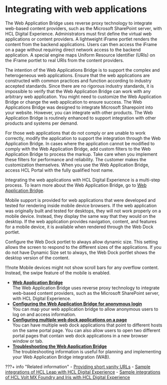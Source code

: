 # Integrating with web applications

The Web Application Bridge uses reverse proxy technology to integrate web-based content providers, such as the Microsoft SharePoint server, with HCL Digital Experience. Administrators must first define the virtual web applications or content providers. A lightweight iFrame portlet renders the content from the backend applications. Users can then access the iFrame on a page without requiring direct network access to the backend application. A special engine maps Uniform Resource Identifier (URIs) on the iFrame portlet to real URIs from the content providers.

The intention of the Web Applications Bridge is to support the complex and heterogeneous web applications. Ensure that the web applications are constructed with common practices and function according to industry accepted standards. Since there are no rigorous industry standards, it is impossible to verify that the Web Application Bridge can work with any arbitrary web application. You might need to customize the Web Application Bridge or change the web application to ensure success. The Web Applications Bridge was designed to integrate Microsoft Sharepoint into your website. However, you can integrate with other products. The Web Application Bridge is routinely enhanced to support integration with other products and systems per demand.

For those web applications that do not comply or are unable to work correctly, modify the application to support the integration through the Web Application Bridge. In cases where the application cannot be modified to comply with the Web Application Bridge, add custom filters to the Web Application Bridge to process the markup. Take care when you implement these filters for performance and reliability. The customer makes the customization themselves. When you use the Web Application Bridge, access HCL Portal with the fully qualified host name.

Integrating the web applications with HCL Digital Experience is a multi-step process. To learn more about the Web Application Bridge, go to [Web Application Bridge](wab/index.md).

Mobile support is provided for web applications that were developed and tested for rendering inside mobile device browsers. If the web application was originally built and tested for desktops, they will not work properly on a mobile device. Instead, they display the same way that they would on the desktop. If the web application provides navigation, content, and features for a mobile device, it is available when rendered through the Web Dock portlet.

Configure the Web Dock portlet to always allow dynamic size. This setting allows the screen to respond to the different sizes of the applications. If you do not have Dynamic Size set to always, the Web Dock portlet shows the desktop version of the content.

!!!note
    Mobile devices might not show scroll bars for any overflow content. Instead, the swipe feature of the mobile is enabled.

-   **[Web Application Bridge](wab/index.md)**  
The Web Application Bridge uses reverse proxy technology to integrate web-based content providers, such as the Microsoft SharePoint server, with HCL Digital Experience.
-   **[Configuring the Web Application Bridge for anonymous login](wab_alogin.md)**  
You can map your web application bridge to allow anonymous users to log on and access information.
-   **[Configuring multiple web dock applications on a page](wab_multi.md)**  
You can have multiple web dock applications that point to different hosts on the same portal page. You can also allow users to open two different portal pages that contain web dock applications in a new browser window or tab.
-   **[Troubleshooting the Web Application Bridge](trouble_wab.md)**  
The troubleshooting information is useful for planning and implementing your Web Application Bridge integration (WAB).


???+ info "Related information"
    - [Providing short vanity URLs](../../../manage_content/wcm_delivery/vanity_url/adm_vanity_url/van_url_short.md)
    - [Sample integrations of HCL Leap with HCL Digital Experience](../leap/example/index.md)
    - [Sample integrations of HCL Volt MX Foundry and Iris with HCL Digital Experience](../mx/example/index.md)

